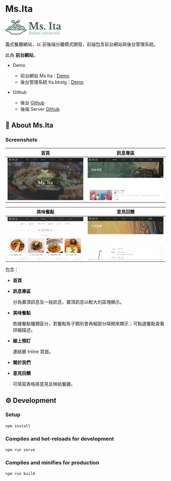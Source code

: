 # Ms.Ita
<img src="doc/msita_logo.png" width="35%"/>

義式餐廳網站，以 前後端分離模式開發，前端包含前台網站與後台管理系統。

此為 **前台網站**。

- Demo
  - 前台網站 Ms.Ita：[Demo](http://msita.surge.sh/home)
  - 後台管理系統 Ita.bkstg：[Demo](http://ita.bkstg.surge.sh/login)

- Github
  - 後台 [Github](https://github.com/JudyTsai23/Ita.bkstg)
  - 後端 Server [Github](https://github.com/JudyTsai23/Ita.server)

## 🍝 About Ms.Ita

### Screenshots
| 首頁 | 訊息專區 |
|--------------|-------------|
| <img src="doc/msita.png" /> | <img src="doc/msita_news.png" /> |

| 美味餐點 | 意見回饋 |
|--------------|-------------|
| <img src="doc/msita_menu.png" /> | <img src="doc/msita_feedback.png" /> |   

包含：
- **首頁**
- **訊息專區**
  
  分為置頂訊息及一般訊息，置頂訊息以較大的區塊顯示。
  
- **美味餐點**
  
  依據餐點種類區分，若餐點有子類別會再細部分隔開來顯示；可點選餐點查看詳細描述。
  
- **線上預訂**
  
  連結置 Inline 頁面。
  
- **關於我們**
- **意見回饋**
  
  可填寫表格將意見反映給餐廳。


## ⚙ Development

### Setup
```
npm install
```

### Compiles and hot-reloads for development
```
npm run serve
```

### Compiles and minifies for production
```
npm run build
```
